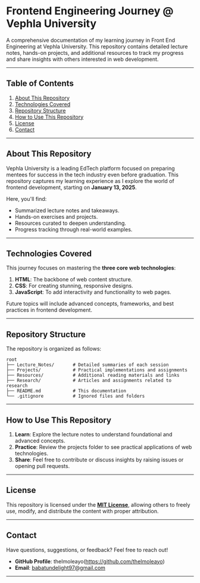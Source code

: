 # Frontend Engineering Journey @ Vephla University  

A comprehensive documentation of my learning journey in Front End Engineering at Vephla University. This repository contains detailed lecture notes, hands-on projects, and additional resources to track my progress and share insights with others interested in web development.  

---

## Table of Contents  
1. [About This Repository](#about-this-repository)  
2. [Technologies Covered](#technologies-covered)  
3. [Repository Structure](#repository-structure)  
4. [How to Use This Repository](#how-to-use-this-repository)  
5. [License](#license)  
6. [Contact](#contact)  

---

## About This Repository  

Vephla University is a leading EdTech platform focused on preparing mentees for success in the tech industry even before graduation. This repository captures my learning experience as I explore the world of frontend development, starting on **January 13, 2025**.  

Here, you'll find:  
- Summarized lecture notes and takeaways.  
- Hands-on exercises and projects.  
- Resources curated to deepen understanding.  
- Progress tracking through real-world examples.  

---

## Technologies Covered  

This journey focuses on mastering the **three core web technologies**:  
1. **HTML**: The backbone of web content structure.  
2. **CSS**: For creating stunning, responsive designs.  
3. **JavaScript**: To add interactivity and functionality to web pages.  

Future topics will include advanced concepts, frameworks, and best practices in frontend development.  

---

## Repository Structure  

The repository is organized as follows:  
```plaintext  
root  
├── Lecture_Notes/       # Detailed summaries of each session  
├── Projects/            # Practical implementations and assignments
├── Resources/           # Additional reading materials and links 
├── Research/            # Articles and assignments related to research  
├── README.md            # This documentation  
└── .gitignore           # Ignored files and folders  
```  

---

## How to Use This Repository  

1. **Learn**: Explore the lecture notes to understand foundational and advanced concepts.  
2. **Practice**: Review the projects folder to see practical applications of web technologies.  
3. **Share**: Feel free to contribute or discuss insights by raising issues or opening pull requests.  

---

## License  

This repository is licensed under the **[MIT License](LICENSE)**, allowing others to freely use, modify, and distribute the content with proper attribution.  

---

## Contact  

Have questions, suggestions, or feedback? Feel free to reach out!  
- **GitHub Profile**: theImoleayo(https://github.com/theImoleayo)  
- **Email**: babatundelight97@gmail.com  

---
